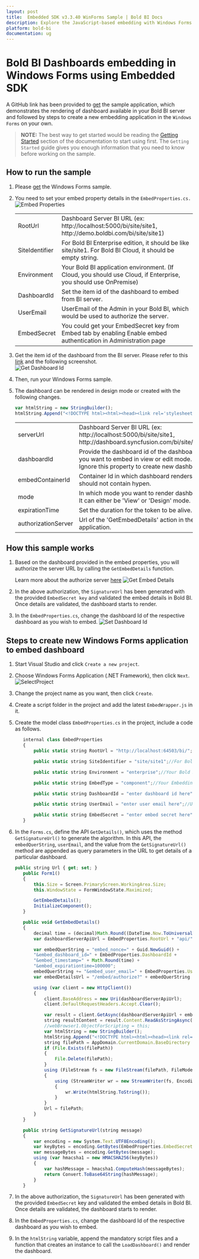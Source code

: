 ```yaml
---
layout: post
title:  Embedded SDK v3.3.40 WinForms Sample | Bold BI Docs
description: Explore the JavaScript-based embedding with Windows Forms sample application supported since v3.3.40 of Bold BI.
platform: bold-bi
documentation: ug
---
```


# Bold BI Dashboards embedding in Windows Forms using Embedded SDK

A GitHub link has been provided to [get](https://github.com/boldbi/winforms-sample) the sample application, which demonstrates the rendering of dashboard available in your Bold BI server and followed by steps to create a new embedding application in the `Windows Forms` on your own. 

> **NOTE:** The best way to get started would be reading the [Getting Started](/embedded-bi/javascript-based/getting-started/) section of the documentation to start using first. The `Getting Started` guide gives you enough information that you need to know before working on the sample.  

## How to run the sample

 1. Please [get](https://github.com/boldbi/winforms-sample) the Windows Forms sample.    

 2. You need to set your embed property details in the `EmbedProperties.cs. `
     ![Embed Properties](/static/assets/embedded/javascript/sample/images/winforms-props.png)

    <meta charset="utf-8"/>
    <table>
    <tbody>
        <tr>
            <td align="left">RootUrl</td>
            <td align="left">Dashboard Server BI URL (ex: http://localhost:5000/bi/site/site1, http://demo.boldbi.com/bi/site/site1)</td>
        </tr>
        <tr>
            <td align="left">SiteIdentifier</td>
            <td align="left">For Bold BI Enterprise edition, it should be like site/site1. For Bold BI Cloud, it should be empty string.</td>
        </tr>
        <tr>
            <td align="left">Environment</td>
            <td align="left">Your Bold BI application environment. (If Cloud, you should use Cloud, if  Enterprise, you should use OnPremise)</td>
        </tr>
        <tr>
            <td align="left">DashboardId</td>
            <td align="left">Set the item id of the dashboard to embed from BI server.</td>
        </tr>
            <tr>
            <td align="left">UserEmail</td>
            <td align="left">UserEmail of the Admin in your Bold BI, which would be used to authorize the server.</td>
        </tr>
        <tr>
            <td align="left">EmbedSecret</td>
            <td align="left">You could get your EmbedSecret key from Embed tab by enabling Enable embed authentication in Administration page</td>
        </tr>
    </tbody>
    </table>

 3. Get the item id of the dashboard from the BI server. Please refer to this [link](/embedded-bi/working-with-dashboards/share-dashboards/get-dashboard-link/#get-link) and the following screenshot.  
    ![Get Dashboard Id](/static/assets/embedded/javascript/sample/images/get-dashboard-id.png#max-width=55%)

 4. Then, run your Windows Forms sample.

 5. The dashboard can be rendered in design mode or created with the following changes.

     ```js
     var htmlString = new StringBuilder();
    htmlString.Append("<!DOCTYPE html><html><head><link rel='stylesheet' href='" + System.AppDomain.CurrentDomain.BaseDirectory.Replace("bin\\x64\\Debug\\", "") + "content\\chromium.css'/><script type='text/javascript' src='https://cdnjs.cloudflare.com/ajax/libs/jquery/3.6.0/jquery.min.js'></script><script src='https://cdn.polyfill.io/v2/polyfill.min.js'></script><script type='text/javascript' src='" + System.AppDomain.CurrentDomain.BaseDirectory.Replace("bin\\x64\\Debug\\", "") + "scripts\\EmbedBiWrapper.js'></script></script><script type='text/javascript'>$(document).ready(function() {this.dashboard = BoldBI.create({ serverUrl:'" + EmbedProperties.RootUrl + EmbedProperties.SiteIdentifier + "', dashboardId:'" + EmbedProperties.DashboardId + "',embedContainerId: 'dashboard',embedType:'" + BoldBI.EmbedType.Component + "',environment:'" + BoldBI.Environment.Enterprise, /* If Cloud, you should use BoldBI.Environment.Cloud */ + "'mode: '" + BoldBI.Mode.View + "',width: window.innerWidth - 20 + 'px',height: window.innerHeight - 20 + 'px',expirationTime: 100000,authorizationServer:{url: '', data:" + resultContent + "}});this.dashboard.loadDashboard();});</script></head><body style='background-color: white'><div id ='viewer-section' style='background-color: white'><div id ='dashboard'></div></div></body></html>");
     ```

    <meta charset="utf-8"/>
    <table>
    <tbody>
    <tr>
    <td align="left">serverUrl</td>
    <td align="left">Dashboard Server BI URL (ex: http://localhost:5000/bi/site/site1, http://dashboard.syncfusion.com/bi/site/site1)</td>
    </tr>
    <tr>
    <td align="left">dashboardId</td>
    <td align="left">Provide the dashboard id of the dashboard you want to embed in view or edit mode. Ignore this property to create new dashboard.</td>
    </tr>
    <tr>
    <td align="left">embedContainerId</td>
    <td align="left">Container Id in which dashboard renders.It should not contain hypen.</td>
    </tr>
    <tr>
    <td align="left">mode</td>
    <td align="left">In which mode you want to render dashboard. It can either be 'View' or 'Design' mode. </td>
    </tr>
    <tr>
    <td align="left">expirationTime</td>
    <td align="left">Set the duration for the token to be alive.</td>
    </tr>
    <tr>
    <td align="left">authorizationServer</td>
    <td align="left">Url of the 'GetEmbedDetails' action in the application.</td>
    </tr>
    </tbody>
    </table>

## How this sample works

 1. Based on the dashboard provided in the embed properties, you will authorize the server URL by calling the `GetEmbedDetails` function.
    
    Learn more about the authorize server [here](/embedded-bi/javascript-based/authorize-server/)
    ![Get Embed Details](/static/assets/embedded/javascript/sample/images/winforms-authorize.png)

 2. In the above authorization, the `SignatureUrl` has been generated with the provided `EmbedSecret key` and validated the embed details in Bold BI. Once details are validated, the dashboard starts to render.

 3. In the `EmbedProperties.cs`, change the dashboard Id of the respective dashboard as you wish to embed.
    ![Set Dashboard Id](/static/assets/embedded/javascript/sample/images/winforms-dashboard.png)


## Steps to create new Windows Forms application to embed dashboard
 1. Start Visual Studio and click `Create a new project`.

 2. Choose Windows Forms Application (.NET Framework), then click `Next`.
    ![SelectProject](/static/assets/embedded/javascript/sample/images/winforms_create_project.png#max-width=85%)

 3. Change the project name as you want, then click `Create`.

 4. Create a script folder in the project and add the latest `EmbedWrapper.js` in it.
 
 5. Create the model class `EmbedProperties.cs` in the project, include a code as follows.

     ```js
        internal class EmbedProperties
        {
            public static string RootUrl = "http://localhost:64503/bi/";//Dashboard Server BI URL (ex: http://localhost:5000/bi/site/site1, http://demo.boldbi.com/bi/site/site1)

            public static string SiteIdentifier = "site/site1";//For Bold BI Enterprise edition, it should be like site/site1. For Bold BI Cloud, it should be empty string.

            public static string Environment = "enterprise";//Your Bold BI application environment. (If Cloud, you should use Cloud, if  Enterprise, you should use OnPremise)

            public static string EmbedType = "component";//Your Embedding type. If you are embedding as component, you should set 'component', if your are embedding as ifrmae, you should set 'iframe'

            public static string DashboardId = "enter dashboard id here";//Set the item id of the dashboard to embed from BI server.

            public static string UserEmail = "enter user email here";//UserEmail of the Admin in your Bold BI, which would be used to authorize the server.

            public static string EmbedSecret = "enter embed secret here";//You could get your EmbedSecret key from Embed tab by enabling Enable embed authentication in Administration page.
        }
     ```

 6. In the `Forms.cs`, define the API `GetDetails()`, which uses the method `GetSignatureUrl()` to generate the algorithm. In this API, the `embedQuerString`, `userEmail`, and the value from the `GetSignatureUrl()` method are appended as query parameters in the URL to get details of a particular dashboard.

     ```js
     public string Url { get; set; }
        public Form1()
        {
            this.Size = Screen.PrimaryScreen.WorkingArea.Size;
            this.WindowState = FormWindowState.Maximized;

            GetEmbedDetails();
            InitializeComponent();
        }

        public void GetEmbedDetails()
        {
            decimal time = (decimal)Math.Round((DateTime.Now.ToUniversalTime() - new DateTime(1970, 1, 1)).TotalMilliseconds / 1000);
            var dashboardServerApiUrl = EmbedProperties.RootUrl + "api/" + EmbedProperties.SiteIdentifier;

            var embedQuerString = "embed_nonce=" + Guid.NewGuid() +
            "&embed_dashboard_id=" + EmbedProperties.DashboardId +
            "&embed_timestamp=" + Math.Round(time) +
            "&embed_expirationtime=100000";
            embedQuerString += "&embed_user_email=" + EmbedProperties.UserEmail;
            var embedDetailsUrl = "/embed/authorize?" + embedQuerString + "&embed_signature=" + GetSignatureUrl(embedQuerString);

            using (var client = new HttpClient())
            {
                client.BaseAddress = new Uri(dashboardServerApiUrl);
                client.DefaultRequestHeaders.Accept.Clear();

                var result = client.GetAsync(dashboardServerApiUrl + embedDetailsUrl).Result;
                string resultContent = result.Content.ReadAsStringAsync().Result;
                //webBrowser1.ObjectForScripting = this;
                var htmlString = new StringBuilder();
                htmlString.Append("<!DOCTYPE html><html><head><link rel='stylesheet' href='" + System.AppDomain.CurrentDomain.BaseDirectory.Replace("bin\\x64\\Debug\\", "") + "content\\chromium.css'/><script type='text/javascript' src='https://cdnjs.cloudflare.com/ajax/libs/jquery/3.6.0/jquery.min.js'></script><script src='https://cdn.polyfill.io/v2/polyfill.min.js'></script><script type='text/javascript' src='" + System.AppDomain.CurrentDomain.BaseDirectory.Replace("bin\\x64\\Debug\\", "") + "scripts\\EmbedBiWrapper.js'></script></script><script type='text/javascript'>$(document).ready(function() {this.dashboard = BoldBI.create({ serverUrl:'" + EmbedProperties.RootUrl + EmbedProperties.SiteIdentifier + "', dashboardId:'" + EmbedProperties.DashboardId + "',embedContainerId: 'dashboard',embedType:'" + BoldBI.EmbedType.Component + "',environment:'" + BoldBI.Environment.Enterprise, /* If Cloud, you should use BoldBI.Environment.Cloud */ + "'mode: '" + BoldBI.Mode.View + "',width: window.innerWidth - 20 + 'px',height: window.innerHeight - 20 + 'px',expirationTime: 100000,authorizationServer:{url: '', data:" + resultContent + "}});this.dashboard.loadDashboard();});</script></head><body style='background-color: white'><div id ='viewer-section' style='background-color: white'><div id ='dashboard'></div></div></body></html>");
                string filePath = AppDomain.CurrentDomain.BaseDirectory + "EmbedWrapper.html";
                if (File.Exists(filePath))
                {
                    File.Delete(filePath);
                }
                using (FileStream fs = new FileStream(filePath, FileMode.Create))
                {
                    using (StreamWriter wr = new StreamWriter(fs, Encoding.UTF8))
                    {
                        wr.Write(htmlString.ToString());
                    }
                }
                Url = filePath;
            }
        }

        public string GetSignatureUrl(string message)
        {
            var encoding = new System.Text.UTF8Encoding();
            var keyBytes = encoding.GetBytes(EmbedProperties.EmbedSecret);
            var messageBytes = encoding.GetBytes(message);
            using (var hmacsha1 = new HMACSHA256(keyBytes))
            {
                var hashMessage = hmacsha1.ComputeHash(messageBytes);
                return Convert.ToBase64String(hashMessage);
            }
        }
     ```

 7. In the above authorization, the `SignatureUrl` has been generated with the provided `EmbedSecret` key and validated the embed details in Bold BI. Once details are validated, the dashboard starts to render.

 8. In the `EmbedProperties.cs`, change the dashboard Id of the respective dashboard as you wish to embed.

 9. In the `htmlString` variable, append the mandatory script files and a function that creates an instance to call the `LoadDashboard()` and render the dashboard.